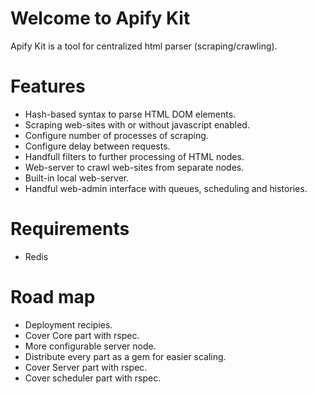 # Welcome to Apify Kit

Apify Kit is a tool for centralized html parser (scraping/crawling).

# Features

- Hash-based syntax to parse HTML DOM elements.
- Scraping web-sites with or without javascript enabled.
- Configure number of processes of scraping.
- Configure delay between requests.
- Handfull filters to further processing of HTML nodes.
- Web-server to crawl web-sites from separate nodes.
- Built-in local web-server.
- Handful web-admin interface with queues, scheduling and histories.

# Requirements

- Redis

# Road map

- Deployment recipies.
- Cover Core part with rspec.
- More configurable server node.
- Distribute every part as a gem for easier scaling.
- Cover Server part with rspec.
- Cover scheduler part with rspec.